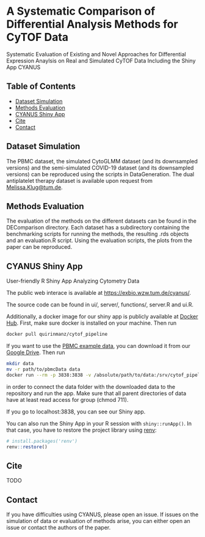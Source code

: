 # A Systematic Comparison of Differential Analysis Methods for CyTOF Data

Systematic Evaluation of Existing and Novel Approaches for Differential Expression Anaylsis on Real and Simulated CyTOF Data Including the Shiny App CYANUS



## Table of Contents
* [Dataset Simulation](#dataset-simulation)
* [Methods Evaluation](#methods-evaluation)
* [CYANUS Shiny App](#cyanus-shiny-app)
* [Cite](#cite)
* [Contact](#contact)


## Dataset Simulation
The PBMC dataset, the simulated CytoGLMM dataset (and its downsampled versions) and the semi-simulated COVID-19 dataset (and its downsampled versions) can be reproduced using the scripts in DataGeneration. The dual antiplatelet therapy dataset is available upon request from Melissa.Klug@tum.de.


## Methods Evaluation
The evaluation of the methods on the different datasets can be found in the DEComparison directory. Each dataset has a subdirectory containing the benchmarking scripts for running the methods, the resulting .rds objects and an evaluation.R script. Using the evaluation scripts, the plots from the paper can be reproduced.


## CYANUS Shiny App

User-friendly R Shiny App Analyzing Cytometry Data

The public web interace is available at https://exbio.wzw.tum.de/cyanus/.

The source code can be found in ui/, server/, functions/, server.R and ui.R. 

Additionally, a docker image for our shiny app is publicly available at [Docker
Hub](https://hub.docker.com/repository/docker/quirinmanz/cytof_pipeline).
First, make sure docker is installed on your machine. Then run

``` bash
docker pull quirinmanz/cytof_pipeline
```

If you want to use the [PBMC example
data](https://www.nature.com/articles/nbt.2317), you can download it
from our [Google
Drive](https://drive.google.com/drive/folders/19hM51eoLLEJDQ_Oz4xqMu2t9bAY9Qcyf?usp=sharing).
Then run

``` bash
mkdir data
mv -r path/to/pbmcData data
docker run --rm -p 3838:3838 -v /absolute/path/to/data:/srv/cytof_pipeline/data quirinmanz/cytof_pipeline
```

in order to connect the data folder with the downloaded data to the
repository and run the app. Make sure that all parent directories of
data have at least read access for group (chmod 711).

If you go to localhost:3838, you can see our Shiny app.

You can also run the Shiny App in your R session with `shiny::runApp()`.
In that case, you have to restore the project library using
[renv](https://rstudio.github.io/renv/articles/renv.html):

``` r
# install.packages('renv')
renv::restore()
```

## Cite
TODO

## Contact
If you have difficulties using CYANUS, please open an issue. If issues on the simulation of data or evaluation of methods arise, you can either open an issue or contact the authors of the paper.


